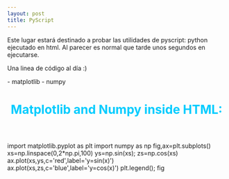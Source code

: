 ```yaml
---
layout: post
title: PyScript
---
```


Este lugar estará destinado a probar las utilidades de pyscript: python ejecutado en html. Al parecer es normal que tarde unos segundos en ejecutarse.

Una linea de código al día :)

<html>
<head>
<!--code at: https://github.com/ostad-ai/Miscellaneous-->
<script defer src="https://pyscript.net/alpha/pyscript.min.js"></script>

<py-env>
    - matplotlib
    - numpy
</py-env>

<style>
div.mydiv{padding:20px;}
h1{text-align:center; color:#00ccff;}
</style>
</head>
<body>
<h1>Matplotlib and Numpy inside HTML:</h1>
<div class="mydiv" id="py-out"></div>
<py-script output="py-out">
import matplotlib.pyplot as plt
import numpy as np
fig,ax=plt.subplots()
xs=np.linspace(0,2*np.pi,100)
ys=np.sin(xs); zs=np.cos(xs)
ax.plot(xs,ys,c='red',label='y=sin(x)')
ax.plot(xs,zs,c='blue',label='y=cos(x)')
plt.legend(); fig

</py-script>

</body>
</html>